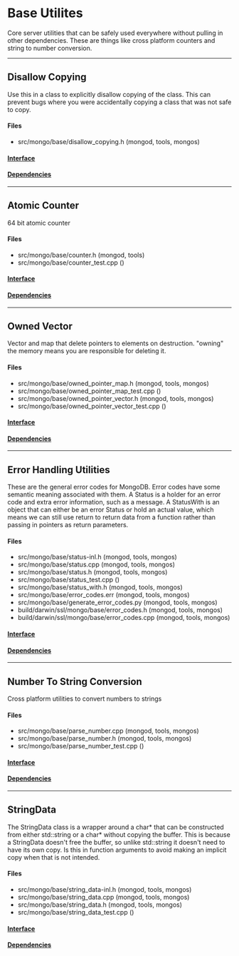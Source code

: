 # Base Utilites
Core server utilities that can be safely used everywhere without pulling in other dependencies.  These are things like cross platform counters and string to number conversion.


-------------

## Disallow Copying
Use this in a class to explicitly disallow copying of the class. This can prevent bugs where you  were accidentally copying a class that was not safe to copy.

#### Files
- src/mongo/base/disallow\_copying.h   (mongod, tools, mongos)

#### [Interface](interface/0)

#### [Dependencies](dependencies/0)

-------------

## Atomic Counter
64 bit atomic counter

#### Files
- src/mongo/base/counter.h   (mongod, tools)
- src/mongo/base/counter\_test.cpp   ()

#### [Interface](interface/1)

#### [Dependencies](dependencies/1)

-------------

## Owned Vector
Vector and map that delete pointers to elements on destruction. "owning" the memory means you are  responsible for deleting it.

#### Files
- src/mongo/base/owned\_pointer\_map.h   (mongod, tools, mongos)
- src/mongo/base/owned\_pointer\_map\_test.cpp   ()
- src/mongo/base/owned\_pointer\_vector.h   (mongod, tools, mongos)
- src/mongo/base/owned\_pointer\_vector\_test.cpp   ()

#### [Interface](interface/2)

#### [Dependencies](dependencies/2)

-------------

## Error Handling Utilities
These are the general error codes for MongoDB.  Error codes have some semantic meaning associated with them.  A Status is a holder for an error code and extra error information, such as a message.  A StatusWith is an object that can either be an error Status or hold an actual value, which means we can still use return to return data from a function rather than passing in pointers as return parameters.

#### Files
- src/mongo/base/status-inl.h   (mongod, tools, mongos)
- src/mongo/base/status.cpp   (mongod, tools, mongos)
- src/mongo/base/status.h   (mongod, tools, mongos)
- src/mongo/base/status\_test.cpp   ()
- src/mongo/base/status\_with.h   (mongod, tools, mongos)
- src/mongo/base/error\_codes.err   (mongod, tools, mongos)
- src/mongo/base/generate\_error\_codes.py   (mongod, tools, mongos)
- build/darwin/ssl/mongo/base/error\_codes.h   (mongod, tools, mongos)
- build/darwin/ssl/mongo/base/error\_codes.cpp   (mongod, tools, mongos)

#### [Interface](interface/3)

#### [Dependencies](dependencies/3)

-------------

## Number To String Conversion
Cross platform utilities to convert numbers to strings

#### Files
- src/mongo/base/parse\_number.cpp   (mongod, tools, mongos)
- src/mongo/base/parse\_number.h   (mongod, tools, mongos)
- src/mongo/base/parse\_number\_test.cpp   ()

#### [Interface](interface/4)

#### [Dependencies](dependencies/4)

-------------

## StringData
The StringData class is a wrapper around a char* that can be constructed from either std::string or a char* without copying the buffer.  This is because a StringData doesn't free the buffer, so unlike std::string it doesn't need to have its own copy.  Is this in function arguments to avoid making an implicit copy when that is not intended.

#### Files
- src/mongo/base/string\_data-inl.h   (mongod, tools, mongos)
- src/mongo/base/string\_data.cpp   (mongod, tools, mongos)
- src/mongo/base/string\_data.h   (mongod, tools, mongos)
- src/mongo/base/string\_data\_test.cpp   ()

#### [Interface](interface/5)

#### [Dependencies](dependencies/5)
